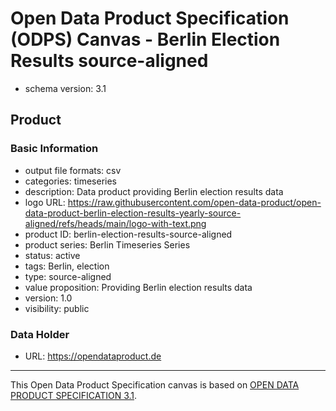 
# Open Data Product Specification (ODPS) Canvas - Berlin Election Results source-aligned

* schema version: 3.1
## Product

### Basic Information

* output file formats: csv
* categories: timeseries
* description: Data product providing Berlin election results data
* logo URL: https://raw.githubusercontent.com/open-data-product/open-data-product-berlin-election-results-yearly-source-aligned/refs/heads/main/logo-with-text.png
* product ID: berlin-election-results-source-aligned
* product series: Berlin Timeseries Series
* status: active
* tags: Berlin, election
* type: source-aligned
* value proposition: Providing Berlin election results data
* version: 1.0
* visibility: public

### Data Holder

* URL: https://opendataproduct.de


---
This Open Data Product Specification canvas is based on [OPEN DATA PRODUCT SPECIFICATION 3.1](https://opendataproducts.org/v3.1/#open-data-product-specification-3-1).